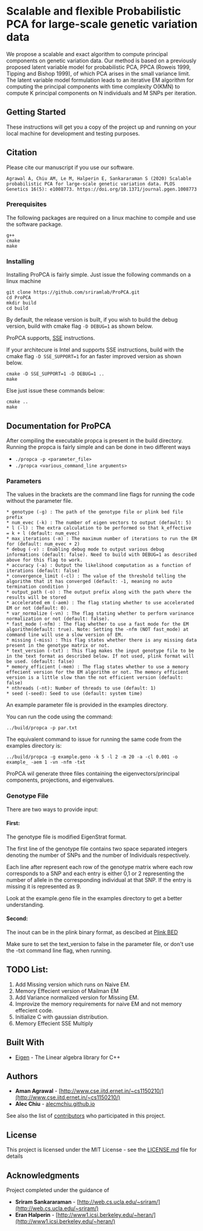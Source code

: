 # Scalable and flexible Probabilistic PCA for large-scale genetic variation data

We propose a scalable and exact algorithm to compute principal components on genetic variation data. Our method is based on a previously proposed latent variable model for probabilistic PCA, PPCA (Roweis 1999, Tipping and Bishop 1999), of which PCA arises in the small variance limit. The latent variable model formulation leads to an iterative EM algorithm for computing the principal components with time complexity O(KMN) to compute K principal components on N individuals and M SNPs per iteration.

## Getting Started

These instructions will get you a copy of the project up and running on your local machine for development and testing purposes.

## Citation

Please cite our manuscript if you use our software.

```
Agrawal A, Chiu AM, Le M, Halperin E, Sankararaman S (2020) Scalable probabilistic PCA for large-scale genetic variation data. PLOS Genetics 16(5): e1008773. https://doi.org/10.1371/journal.pgen.1008773
```

### Prerequisites

The following packages are required on a linux machine to compile and use the software package.

```
g++
cmake
make
```

### Installing

Installing ProPCA is fairly simple. Just issue the following commands on a linux machine

```
git clone https://github.com/sriramlab/ProPCA.git
cd ProPCA
mkdir build
cd build
```
By default, the release version is built, if you wish to build the debug version, build with cmake flag `-D DEBUG=1` as shown below.

ProPCA supports, [SSE](https://en.wikipedia.org/wiki/Streaming_SIMD_Extensions) instructions.

If your architecure is Intel and supports SSE instructions, build with the cmake flag `-D SSE_SUPPORT=1` for an faster improved version as shown below.


```
cmake -D SSE_SUPPORT=1 -D DEBUG=1 ..
make
```

Else just issue these commands below:

```
cmake ..
make
```



## Documentation for ProPCA

After compiling the executable propca is present in the build directory.
Running the propca is fairly simple and can be done in two different ways

* ``./propca -p <parameter_file>``
* ``./propca <various_command_line arguments>``

### Parameters

The values in the brackets are the command line flags for running the code without the parameter file.

```
* genotype (-g) : The path of the genotype file or plink bed file prefix
* num_evec (-k) : The number of eigen vectors to output (default: 5)
* l (-l) : The extra calculation to be performed so that k_effective  = k + l (default: num_evec)
* max_iterations (-m) : The maximum number of iterations to run the EM for (default: num_evec + 2)
* debug (-v) : Enabling debug mode to output various debug informations (default: false). Need to build with DEBUG=1 as described above for this flag to work.
* accuracy (-a) : Output the likelihood computation as a function of iterations (default: false)
* convergence_limit (-cl) : The value of the threshold telling the algorithm that it has converged (default: -1, meaning no auto termination condition )
* output_path (-o) : The output prefix along with the path where the results will be stored
* accelerated_em (-aem) : The flag stating whether to use accelerated EM or not (default: 0).
* var_normalize (-vn) : The flag stating whether to perform varinance normalization or not (default: false).
* fast_mode (-nfm) : The flag whether to use a fast mode for the EM algorithm(default: true). Note: Setting the -nfm (NOT fast_mode) at command line will use a slow version of EM.
* missing (-miss) : This flag states whether there is any missing data present in the genotype matrix or not. 
* text_version (-txt) : This flag makes the input genotype file to be in the text format as described below. If not used, plink format will be used. (default: false)
* memory_efficient (-mem) : The flag states whether to use a memory effecient version for the EM algorithm or not. The memory efficient version is a little slow than the not efficient version (default: false)
* nthreads (-nt): Number of threads to use (default: 1)
* seed (-seed): Seed to use (default: system time)

```

An example parameter file is provided in the examples directory.

You can run the code using the command:

```
../build/propca -p par.txt
``` 

The equivalent command to issue for running the same code from the examples directory is:

```
../build/propca -g example.geno -k 5 -l 2 -m 20 -a -cl 0.001 -o example_ -aem 1 -vn -nfm -txt
```

ProPCA wil generate three files containing the eigenvectors/principal components, projections, and eigenvalues.

### Genotype File

There are two ways to provide input:

#### First:

The genotype file is modified EigenStrat format. 

The first line of the genotype file contains two space separated integers denoting the number of SNPs and the number of Individuals respectively.

Each line after represent each row of the genotype matrix where each row corresponds to a SNP and each entry is either 0,1 or 2 representing the number of allele in the corresponding individual at that SNP. If the entry is missing it is represented as 9.

Look at the example.geno file in the examples directory to get a better understanding. 

#### Second:

The inout can be in the plink binary format, as descibed at [Plink BED](https://www.cog-genomics.org/plink/1.9/input#bed)

Make sure to set the text_version to false in the parameter file, or don't use the -txt command line flag, when running. 

## TODO List:

1. Add Missing version which runs on Naive EM.
2. Memory Effecient version of Mailman EM
3. Add Variance normalized version for Missing EM.
4. Improvize the memory requirements for naive EM and not memory effecient code.
5. Initialize C with gaussian distribution.
6. Memory Effecient SSE Multiply

## Built With

* [Eigen](http://eigen.tuxfamily.org/) - The Linear algebra library for C++

## Authors

* **Aman Agrawal** - [http://www.cse.iitd.ernet.in/~cs1150210/](http://www.cse.iitd.ernet.in/~cs1150210/)
* **Alec Chiu** - [alecmchiu.github.io](alecmchiu.github.io)

See also the list of [contributors](https://github.com/aman71197/ProPCA/graphs/contributors) who participated in this project.

## License

This project is licensed under the MIT License - see the [LICENSE.md](LICENSE.md) file for details

## Acknowledgments

Project completed under the guidance of

* **Sriram Sankararaman** - [http://web.cs.ucla.edu/~sriram/](http://web.cs.ucla.edu/~sriram/)
* **Eran Halperin** - [http://www1.icsi.berkeley.edu/~heran/](http://www1.icsi.berkeley.edu/~heran/)

